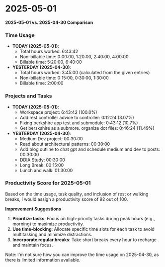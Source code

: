 # 2025-05-01
**2025-05-01 vs. 2025-04-30 Comparison**

### Time Usage

* **TODAY (2025-05-01)**:
	+ Total hours worked: 6:43:42
	+ Non-billable time: 0:00:00, 1:20:00, 2:40:00, 4:00:00
	+ Billable time: 5:20:00, 6:40:00
* **YESTERDAY (2025-04-30)**:
	+ Total hours worked: 3:45:00 (calculated from the given entries)
	+ Non-billable time: 0:15:00, 0:30:00, 1:30:00
	+ Billable time: 2:00:00

### Projects and Tasks

* **TODAY (2025-05-01)**:
	+ Workspace project: 6:43:42 (100.0%)
	+ Add rest controller advice to controller: 0:12:24 (3.07%)
	+ Fixing berkshire app test and submodule: 0:43:12 (10.7%)
	+ Get berskshire as a submore. organize dot files: 0:46:24 (11.49%)
* **YESTERDAY (2025-04-30)**:
	+ Medium Dev project: 00:30:00
	+ Read about architectural patterns: 00:30:00
	+ Add blog outline to chat gpt and schedule medium and dev to posts: 00:30:00
	+ DDIA Study: 00:30:00
	+ Long Break: 00:15:00
	+ Lunch and walk: 01:30:00

### Productivity Score for 2025-05-01

Based on the time usage, task quality, and inclusion of rest or walking breaks, I would assign a productivity score of 92 out of 100.

**Improvement Suggestions**

1. **Prioritize tasks**: Focus on high-priority tasks during peak hours (e.g., morning) to maximize productivity.
2. **Use time-blocking**: Allocate specific time slots for each task to avoid multitasking and minimize distractions.
3. **Incorporate regular breaks**: Take short breaks every hour to recharge and maintain focus.

Note: I'm not sure how you can improve the time usage on 2025-04-30, as there is limited information available.